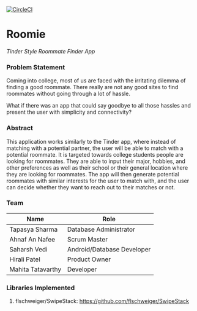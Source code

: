 [![CircleCI](https://circleci.com/gh/ahnafnafee/RoomiePrototype.svg?style=svg)](https://circleci.com/gh/ahnafnafee/RoomiePrototype)

# **Roomie**

*Tinder Style Roommate Finder App*

### Problem Statement

Coming into college, most of us are faced with the irritating dilemma of finding a good roommate. There really are not any good sites to find roommates without going through a lot of hassle. 

What if there was an app that could say goodbye to all those hassles and present the user with simplicity and connectivity?

### Abstract

This application works similarly to the Tinder app, where instead of matching with a potential partner, the user will be able to match with a potential roommate. It is targeted towards college students people are looking for roommates. They are able to input their major, hobbies, and other preferences as well as their school or their general location where they are looking for roommates. The app will then generate potential roommates with similar interests for the user to match with, and the user can decide whether they want to reach out to their matches or not. 

### Team

| Name              | Role                       |
| ----------------- | -------------------------- |
| Tapasya Sharma    | Database Administrator     |
| Ahnaf An Nafee    | Scrum Master               |
| Saharsh Vedi      | Android/Database Developer |
| Hirali Patel      | Product Owner              |
| Mahita Tatavarthy | Developer                  |

### Libraries Implemented

1. flschweiger/SwipeStack: <https://github.com/flschweiger/SwipeStack>
